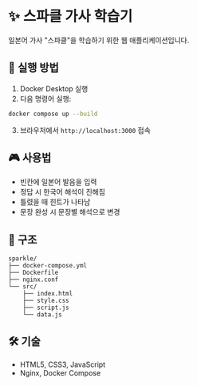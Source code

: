 # ✨ 스파클 가사 학습기

일본어 가사 "스파클"을 학습하기 위한 웹 애플리케이션입니다.

## 🚀 실행 방법

1. Docker Desktop 실행
2. 다음 명령어 실행:
```bash
docker compose up --build
```
3. 브라우저에서 `http://localhost:3000` 접속

## 🎮 사용법

- 빈칸에 일본어 발음을 입력
- 정답 시 한국어 해석이 진해짐
- 틀렸을 때 힌트가 나타남
- 문장 완성 시 문장별 해석으로 변경

## 📁 구조

```
sparkle/
├── docker-compose.yml
├── Dockerfile
├── nginx.conf
└── src/
    ├── index.html
    ├── style.css
    ├── script.js
    └── data.js
```

## 🛠 기술

- HTML5, CSS3, JavaScript
- Nginx, Docker Compose